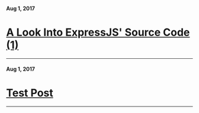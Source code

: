 <h4>Aug 1, 2017</h4>
<h1><a href="_post/2017-08-01-express-review-1.html">A Look Into ExpressJS' Source Code (1)</a></h1>
<hr>

<h4>Aug 1, 2017</h4>
<h1><a href="_post/2017-08-01-test-post.html">Test Post</a></h1>
<hr>
